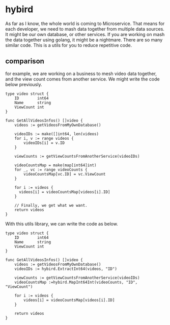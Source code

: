 # hybird

As far as I know, the whole world is coming to Microservice. That means for each developer, we need to mash data together from multiple data sources. It might be our own database, or other services. If you are working on mash the data together using golang, it might be a nightmare. There are so many similar code. This is a utils for you to reduce repetitive code.
   
## comparison

for example, we are working on a business to mesh video data together, and the view count comes from another service. We might write the code below previously.
```
type video struct {
	ID        int64
	Name      string
	ViewCount int
}

func GetAllVideosInfos() []video {
    videos := getVideosFromMyOwnDatabase()

    videoIDs := make([]int64, len(videos)
    for i, v := range videos {
        videoIDs[i] = v.ID
    }

    viewCounts := getViewCountsFromAnotherService(videoIDs)

    videoCountsMap = make(map[int64]int)
    for _, vc := range videoCounts {
        videoCountsMap[vc.ID] = vc.ViewCount 
    }

    for i := videos {
      videos[i] = videoCountsMap[videos[i].ID]
    }

    // Finally, we get what we want.
    return videos
}

```

With this utils library, we can write the code as below.
```
type video struct {
	ID        int64
	Name      string
	ViewCount int
}

func GetAllVideosInfos() []video {
    videos := getVideosFromMyOwnDatabase()
    videoIDs := hybird.ExtractInt64(videos, "ID")
    
    viewCounts := getViewCountsFromAnotherService(videoIDs)
    videoCountsMap :=hybird.MapInt64Int(videoCounts, "ID", "ViewCount")
    
    for i := videos {
        videos[i] = videoCountsMap[videos[i].ID]
    }
    
    return videos
}
```